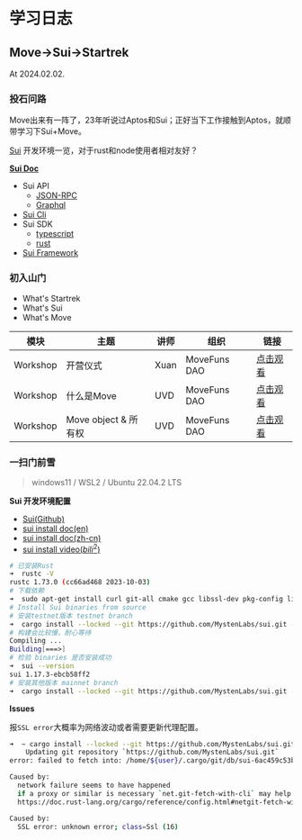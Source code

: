 # 学习日志

## Move->Sui->Startrek

At 2024.02.02.

### 投石问路

Move出来有一阵了，23年听说过Aptos和Sui；正好当下工作接触到Aptos，就顺带学习下Sui+Move。

[Sui](sui.io) 开发环境一览，对于rust和node使用者相对友好？

**[Sui Doc](https://docs.sui.io)**
- Sui API
  - [JSON-RPC](https://docs.sui.io/references/sui-api)
  - [Graphql](https://docs.sui.io/references/sui-graphql)
- [Sui Cli](https://github.com/MystenLabs/sui)
- Sui SDK
  - [typescript](https://sdk.mystenlabs.com/typescript)
  - [rust](https://github.com/MystenLabs/sui/tree/main/crates/sui-sdk)
- [Sui Framework](https://github.com/MystenLabs/sui/tree/main/crates/sui-framework/docs)


### 初入山门

- What's Startrek
- What's Sui
- What's Move

| 模块 | 主题 | 讲师 | 组织 | 链接 |
| ---- | ---- | ---- | ---- | ---- |
| Workshop | 开营仪式 | Xuan | MoveFuns DAO | [点击观看](https://www.youtube.com/embed/UxBAIr6d2-8?si=5XqVmzwKynWstX_0) |
| Workshop | 什么是Move | UVD | MoveFuns DAO | [点击观看](https://www.youtube.com/embed/VJweQrWJCxM?si=IaWbfetsZ7ZxkWPP) |
| Workshop | Move object & 所有权 | UVD | MoveFuns DAO | [点击观看](https://www.youtube.com/embed/jUiPV5UbiTA?si=hXU52a2RkbYymp1T) |

### 一扫门前雪

> windows11 / WSL2 / Ubuntu 22.04.2 LTS

**Sui 开发环境配置**
- [Sui(Github)](https://github.com/MystenLabs/sui) 
- [sui install doc(en)](https://docs.sui.io/guides/developer/getting-started/sui-install)
- [sui install doc(zh-cn)](https://intro-zh.sui-book.com/unit-one/lessons/1_%E9%85%8D%E7%BD%AE%E7%8E%AF%E5%A2%83.html)
- [sui install video($bili^2$)](https://www.bilibili.com/video/BV1RY411v7YU/)

```bash
# 已安装Rust
➜  rustc -V
rustc 1.73.0 (cc66ad468 2023-10-03)
# 下载依赖
➜  sudo apt-get install curl git-all cmake gcc libssl-dev pkg-config libclang-dev libpq-dev build-essential
# Install Sui binaries from source
# 安装testnet版本 testnet branch
➜  cargo install --locked --git https://github.com/MystenLabs/sui.git --branch testnet sui
# 构建会比较慢，耐心等待
Compiling ...
Building[===>]
# 检验 binaries 是否安装成功
➜  sui --version
sui 1.17.3-ebcb58ff2
# 安装其他版本 mainnet branch
➜  cargo install --locked --git https://github.com/MystenLabs/sui.git --branch mainnet sui
```

**Issues**

报`SSL error`大概率为网络波动或者需要更新代理配置。

```bash
➜  ~ cargo install --locked --git https://github.com/MystenLabs/sui.git --branch testnet sui
    Updating git repository `https://github.com/MystenLabs/sui.git`
error: failed to fetch into: /home/${user}/.cargo/git/db/sui-6ac459c53b1b685a

Caused by:
  network failure seems to have happened
  if a proxy or similar is necessary `net.git-fetch-with-cli` may help here
  https://doc.rust-lang.org/cargo/reference/config.html#netgit-fetch-with-cli

Caused by:
  SSL error: unknown error; class=Ssl (16)
```
